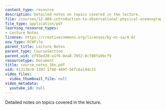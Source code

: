 ```yaml
---
content_type: resource
description: Detailed notes on topics covered in the lecture.
file: /courses/12-808-introduction-to-observational-physical-oceanography-fall-2004/413130c013921f40409f56fc6a144c15_course_notes_16n.pdf
file_type: application/pdf
learning_resource_types:
- Lecture Notes
license: https://creativecommons.org/licenses/by-nc-sa/4.0/
ocw_type: OCWFile
parent_title: Lecture Notes
parent_type: CourseSection
parent_uid: ef93ed20-a1f6-8ea8-7852-0c708fa9bcf9
resourcetype: Document
title: course_notes_16n.pdf
uid: 413130c0-1392-1f40-409f-56fc6a144c15
video_files:
  video_thumbnail_file: null
video_metadata:
  youtube_id: null
---
```

Detailed notes on topics covered in the lecture.